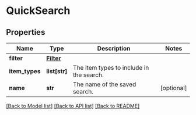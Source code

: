 # QuickSearch

## Properties
Name | Type | Description | Notes
------------ | ------------- | ------------- | -------------
**filter** | [**Filter**](Filter.md) |  | 
**item_types** | **list[str]** | The item types to include in the search. | 
**name** | **str** | The name of the saved search. | [optional] 

[[Back to Model list]](../README.md#documentation-for-models) [[Back to API list]](../README.md#documentation-for-api-endpoints) [[Back to README]](../README.md)


